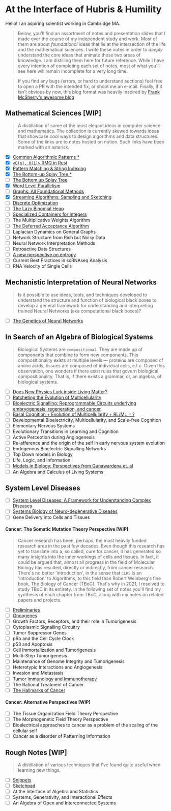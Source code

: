 # At the Interface of Hubris & Humility

Hello! I an aspiring scientist working in Cambridge MA.

> Below, you'll find an assortment of notes and presentation slides that I made over the course of my independent study and work. Most of them are about _foundational_ ideas that lie at the intersection of the life and the mathematical sciences. I write these notes in order to _deeply_ understand the core ideas that animate these two areas of knowledge. I am distilling them here for future reference. While I have every intention of completing each set of notes, most of what you'll see here will remain incomplete for a very long time.


> If you find any bugs (errors, or hard to understand sections) feel free to open a PR with the intended fix, or shoot me an e-mail. Finally, If it isn't obvious by now, this blog format was heavily inspired by [Frank McSherry's awesome blog](https://github.com/frankmcsherry/blog)

## Mathematical Sciences [WIP]

> A distillation of some of the most elegant ideas in computer science and mathematics. The collection is currently skewed towards ideas that showcase cool ways to design algorithms and data structures. Some of the links are to notes hosted on notion. Such links have been marked with an asterisk.

- [x]  [Common Algorithmic Patterns *](https://www.notion.so/A-note-on-algorithmic-design-patterns-20e50d39c99945e3ad8dfb804177ab3f)
- [x]  [`<O(n), O(1)>` RMQ in Rust](posts/mathematical-sciences/rmq.md)
- [x]  [Pattern Matching & String Indexing](posts/mathematical-sciences/string_indexing.md)
- [x]  [The Bottom-up Splay Tree *](https://www.notion.so/Splay-Trees-3942f6942b7f4b06b5f666912f26a33a)
- [ ]  [The Bottom up Splay Tree](posts/mathematical-sciences/splay.md)
- [x]  [Word Level Parallelism](posts/mathematical-sciences/wlp.md)
- [ ]  [Graphs: All Foundational Methods](posts/mathematical-sciences/graphs.md)
- [x]  [Streaming Algorithms: Sampling and Sketching](posts/mathematical-sciences/sketching.md)
- [ ]  [Discrete Optimization](posts/mathematical-sciences/optimization.md)
- [ ]  [The Lazy Binomial Heap](posts/mathematical-sciences/binomial.md)
- [ ]  [Specialized Containers for Integers](posts/mathematical-sciences/integer.md)
- [ ] The Multiplicative Weights Algorithm
- [ ] [The Deferred Acceptance Algorithm](posts/mathematical-sciences/stable-matching.md)
- [ ] Laplacian Dynamics on General Graphs
- [ ] Network Structure from Rich but Noisy Data
- [ ] Neural Network Interpretation Methods
- [ ] Retroactive Data Structures
- [ ] [A new perspective on entropy](posts/mathematical-sciences/tdb_entropy.md)
- [ ] Current Best Practices in scRNAseq Analysis
- [ ] RNA Velocity of Single Cells

## Mechanistic Interpretation of Neural Networks

> Is it possible to use ideas, tools, and techniques developed to understand the structure and function of biological black boxes to develop a general framework for understanding and interpreting trained Neural Networks (aka computational black boxes)?

- [ ] [The Genetics of Neural Networks](posts/genetics-plus-anns/genetics%2Bnn.md)

<!-- ## Developmental Biology

> Notes from reading Barresi & Gilbert's `Developmental Biology`
 -->

## In Search of an Algebra of Biological Systems

> Biological Systems are `compositional`. They are made up of components that combine to form new components. This compositionality exists at multiple levels — proteins are composed of amino acids, tissues are composed of individual cells, e.t.c. Given this observation, one wonders if there exist rules that govern biological compositionality. That is, if there exists a grammar, or, an algebra, of biological systems.

- [ ] [Does New Physics Lurk inside Living Matter?](posts/algebra-of-living-systems/new_physics.md)
- [ ] [Ratcheting the Evolution of Multicellularity](posts/algebra-of-living-systems/ratchet.md)
- [ ] [Bioelectric Signalling: Reprogrammable Circuits underlying embryogenesis, regeneration, and cancer](posts/algebra-of-living-systems/levin_cell_2021.md)
- [ ] [Basal Cognition + Evolution of Multicellularity + RL/ML = ?](posts/rl-plus-basal-cognition/basal_rl.md)
- [ ] Developmental Bioelectricity, Multicellularity, and Scale-free Cognition
- [ ] Elementary Nervous Systems
- [ ] Evolutionary Transitions in Learning and Cognition
- [ ] Active Perception during Angiogenesis
- [ ] Re-afference and the origin of the self in early nervous system evolution
- [ ] Endogenous Bioelectric Signalling Networks
- [ ] Top Down models in Biology
- [ ] Life, Logic, and Information
- [ ] [Models in Biology: Perspectives from Gunawardena et. al](posts/algebra-of-living-systems/models.md)
- [ ] An Algebra and Calculus of Living Systems

## System Level Diseases

- [ ]  [System Level Diseases: A Framework for Understanding Complex Diseases](posts/system-level-diseases/system_level.md)
- [ ]  [Systems Biology of Neuro-degenerative Diseases](posts/system-level-diseases/systems_biology.md)
- [ ] Gene Delivery into Cells and Tissues

#### Cancer: The Somatic Mutation Theory Perspective [WIP]

> Cancer research has been, perhaps, the most heavily funded research area in the past few decades. Even though this research has yet to translate into a, so called, cure for cancer, it has generated so many insights into the inner workings of cells and tissues. In fact, it could be argued that, almost all progress in the  field of Molecular Biology has resulted, directly or indirectly, from cancer research.
> There's no better 'introduction', in the sense that `CLRS` is an 'introduction' to Algorithms, to this field than Robert Weinberg's fine book, The Biology of Cancer (TBoC). That's why in 2021, I resolved to study TBoC in its entirety. In the following set of notes you'll find my synthesis of each chapter from TBoC, along with my notes on related papers and projects.

- [ ]  [Preliminaries](posts/system-level-diseases/prelim.md)
- [ ]  [Oncogenes](posts/system-level-diseases/oncogenes.md)
- [ ]  Growth Factors, Receptors, and their role in Tumorigenesis
- [ ]  Cytoplasmic Signalling Circuitry
- [ ]  Tumor Suppressor Genes
- [ ]  pRb and the Cell Cycle Clock
- [ ]  p53 and Apoptosis
- [ ]  Cell Immortalization and Tumorigenesis
- [ ]  Multi-Step Tumorigenesis
- [ ]  Maintenance of Genome Integrity and Tumorigenesis
- [ ]  Heterotypic Interactions and Angiogenesis
- [ ]  Invasion and Metastasis
- [ ]  [Tumor Immunology and Immunotherapy](posts/system-level-diseases/immunotherapy.md)
- [ ]  The Rational Treatment of Cancer
- [ ]  [The Hallmarks of Cancer](posts/system-level-diseases/cancer_hallmarks.md)

#### Cancer: Alternative Perspectives [WIP]

- [ ] The Tissue Organization Field Theory Perspective
- [ ] The Morphogenetic Field Theory Perspective
- [ ] Bioelectrical approaches to cancer as a problem of the scaling of the cellular self
- [ ] Cancer as a disorder of Patterning Information

## Rough Notes [WIP]

> A distillation of various techniques that I've found quite useful when learning new things.

- [ ] [Snippets](posts/working-log/cogent.md)
- [ ] [Sketchpad](posts/working-log/a.md)
- [ ] At the Interface of Algebra and Statistics
- [ ] Systems, Generativity, and Interactional Effects
- [ ] An Algebra of Open and Interconnected Systems
